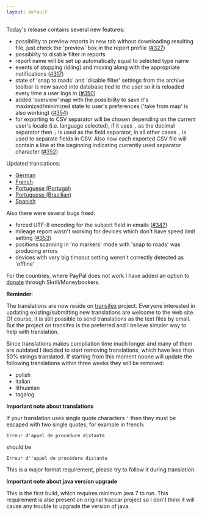 ```yaml
---
layout: default
---
```


Today's release contains several new features:

* possibility to preview reports in new tab without downloading resulting file, just check the 'preview' box in the report profile ([#327](https://github.com/vitalidze/traccar-web/issues/327))
* possibility to disable filter in reports
* report name will be set up automatically equal to selected type name
* events of stopping (idling) and moving along with the appropriate notifications ([#317](https://github.com/vitalidze/traccar-web/issues/317))
* state of 'snap to roads' and 'disable filter' settings from the archive toolbar is now saved into database tied to the user so it is reloaded every time a user logs in ([#350](https://github.com/vitalidze/traccar-web/issues/350))
* added 'overview' map with the possibility to save it's maximized/minimized state to user's preferences ('take from map' is also working) ([#354](https://github.com/vitalidze/traccar-web/issues/354))
* for exporting to CSV separator will be chosen depending on the current user's locale (i.e. language selected), if it uses `,` as the decimal separator then `;` is used as the field separator, in all other cases `,` is used to separate fields in CSV. Also now each exported CSV file will contain a line at the beginning indicating currently used separator character ([#352](https://github.com/vitalidze/traccar-web/issues/352))

Updated translations:

* [German](/features/german.html)
* [French](/features/french.html)
* [Portuguese (Portugal)](/features/portuguese.html)
* [Portuguese (Brazilian)](/features/portuguese-brazilian.html)
* [Spanish](/features/spanish.html)

Also there were several bugs fixed:

* forced UTF-8 encoding for the subject field in emails ([#347](https://github.com/vitalidze/traccar-web/issues/347))
* mileage report wasn't working for devices which don't have speed limit setting ([#353](https://github.com/vitalidze/traccar-web/issues/353))
* positions scanning in 'no markers' mode with 'snap to roads' was producing errors
* devices with very big timeout setting weren't correctly detected as 'offline'

For the countries, where PayPal does not work I have added an option to [donate](/donate.html) through Skrill/Moneybookers.

**Reminder**:

The translations are now reside on [transifex](https://www.transifex.com/traccar-web-ui-mod/traccar-web/) project. Everyone interested in updating existing/submitting new translations are welcome to the web site. Of course, it is still possible to send translations as the text files by email. But the project on transifex is the preferred and I believe simpler way to help with translation.

Since translations makes compilation time much longer and many of them are outdated I decided to start removing translations, which have less than 50% strings translated. If starting from this moment noone will update the following translations within three weeks they will be removed:

* polish
* italian
* lithuanian
* tagalog

**Important note about translations**

If your translation uses single quote characters `'` then they must be escaped with two single quotes, for example in french:

    Erreur d'appel de procédure distante

should be

    Erreur d''appel de procédure distante

This is a major format requirement, please try to follow it during translation.

**Important note about java version upgrade**

This is the first build, which requires minimum java 7 to run. This requirement is also present on original traccar project so I don't think it will cause any trouble to upgrade the version of java.